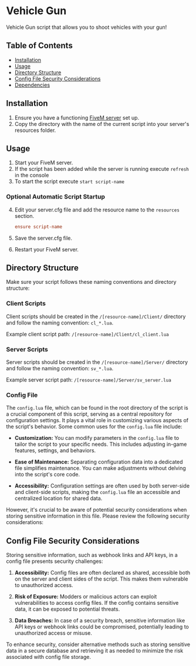 # Vehicle Gun

Vehicle Gun script that allows you to shoot vehicles with your gun!

## Table of Contents

- [Installation](#installation)
- [Usage](#usage)
- [Directory Structure](#directory-structure)
- [Config File Security Considerations](#config-file-security-considerations)
- [Dependencies](#dependencies)

## Installation

1. Ensure you have a functioning [FiveM server](https://fivem.net/) set up.
2. Copy the directory with the name of the current script into your server's resources folder.

## Usage

1. Start your FiveM server.
2. If the script has been added while the server is running execute `refresh` in the console
3. To start the script execute `start script-name`

### Optional Automatic Script Startup

4. Edit your server.cfg file and add the resource name to the `resources` section.

   ```ini
   ensure script-name
   ```

5. Save the server.cfg file.
6. Restart your FiveM server.

## Directory Structure

Make sure your script follows these naming conventions and directory structure:

### Client Scripts

Client scripts should be created in the `/[resource-name]/Client/` directory and follow the naming
convention: `cl_*.lua`.

Example client script path: `/[resource-name]/Client/cl_client.lua`

### Server Scripts

Server scripts should be created in the `/[resource-name]/Server/` directory and follow the naming
convention: `sv_*.lua`.

Example server script path: `/[resource-name]/Server/sv_server.lua`

### Config File

The `config.lua` file, which can be found in the root directory of the script is a crucial component of this script,
serving as a central repository for configuration settings. It plays a vital role in customizing various aspects of the
script's behavior. Some common uses for the `config.lua` file include:

- **Customization:** You can modify parameters in the `config.lua` file to tailor the script to your specific needs.
  This includes adjusting in-game features, settings, and behaviors.

- **Ease of Maintenance:** Separating configuration data into a dedicated file simplifies maintenance. You can make
  adjustments without delving into the script's core code.

- **Accessibility:** Configuration settings are often used by both server-side and client-side scripts, making
  the `config.lua` file an accessible and centralized location for shared data.

However, it's crucial to be aware of potential security considerations when storing sensitive information in this file. Please review the following security considerations:

## Config File Security Considerations

Storing sensitive information, such as webhook links and API keys, in a config file presents security challenges:

1. **Accessibility:** Config files are often declared as shared, accessible both on the server and client sides of the
   script. This makes them vulnerable to unauthorized access.

2. **Risk of Exposure:** Modders or malicious actors can exploit vulnerabilities to access config files. If the config
   contains sensitive data, it can be exposed to potential threats.

3. **Data Breaches:** In case of a security breach, sensitive information like API keys or webhook links could be
   compromised, potentially leading to unauthorized access or misuse.

To enhance security, consider alternative methods such as storing sensitive data in a secure database and retrieving it
as needed to minimize the risk associated with config file storage.
